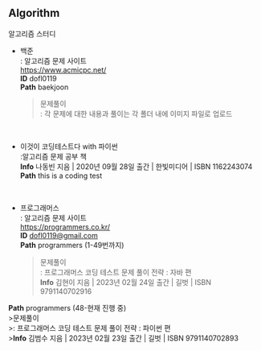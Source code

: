 ## Algorithm
알고리즘 스터디

* 백준   
: 알고리즘 문제 사이트   
https://www.acmicpc.net/    
**ID** dofl0119     
**Path** baekjoon
    >문제풀이   
    : 각 문제에 대한 내용과 풀이는 각 폴더 내에 이미지 파일로 업로드
    
<br/>

* 이것이 코딩테스트다 with 파이썬   
:알고리즘 문제 공부 책   
**Info** 나동빈 지음 | 2020년 09월 28일 출간 | 한빛미디어 | ISBN 1162243074   
**Path** this is a coding test

<br/>

* 프로그래머스   
: 알고리즘 문제 사이트   
https://programmers.co.kr/   
**ID** dofl0119@gmail.com     
**Path** programmers (1-49번까지)   
    >문제풀이   
    >: 프로그래머스 코딩 테스트 문제 풀이 전략 : 자바 편   
    >**Info** 김현이 지음 | 2023년 02월 24일 출간 | 길벗 | ISBN 9791140702916   

**Path** programmers (48-현재 진행 중)   
    >문제풀이   
    >: 프로그래머스 코딩 테스트 문제 풀이 전략 : 파이썬 편   
    >**Info** 김범수 지음 | 2023년 02월 23일 출간 | 길벗 | ISBN 9791140702893

